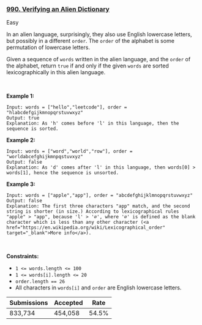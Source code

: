 ### [990. Verifying an Alien Dictionary](https://leetcode.com/problems/verifying-an-alien-dictionary/)

Easy

In an alien language, surprisingly, they also use English lowercase letters, but possibly in a different `` order ``. The `` order `` of the alphabet is some permutation of lowercase letters.

Given a sequence of `` words `` written in the alien language, and the `` order `` of the alphabet, return `` true `` if and only if the given `` words `` are sorted lexicographically in this alien language.

 

<strong class="example">Example 1:</strong>

```
Input: words = ["hello","leetcode"], order = "hlabcdefgijkmnopqrstuvwxyz"
Output: true
Explanation: As 'h' comes before 'l' in this language, then the sequence is sorted.
```

<strong class="example">Example 2:</strong>

```
Input: words = ["word","world","row"], order = "worldabcefghijkmnpqstuvxyz"
Output: false
Explanation: As 'd' comes after 'l' in this language, then words[0] > words[1], hence the sequence is unsorted.
```

<strong class="example">Example 3:</strong>

```
Input: words = ["apple","app"], order = "abcdefghijklmnopqrstuvwxyz"
Output: false
Explanation: The first three characters "app" match, and the second string is shorter (in size.) According to lexicographical rules "apple" > "app", because 'l' > '∅', where '∅' is defined as the blank character which is less than any other character (<a href="https://en.wikipedia.org/wiki/Lexicographical_order" target="_blank">More info</a>).
```

 

__Constraints:__

*   `` 1 <= words.length <= 100 ``
*   `` 1 <= words[i].length <= 20 ``
*   `` order.length == 26 ``
*   All characters in `` words[i] `` and `` order `` are English lowercase letters.

| Submissions    | Accepted     | Rate   |
| -------------- | ------------ | ------ |
| 833,734 | 454,058 | 54.5% |
